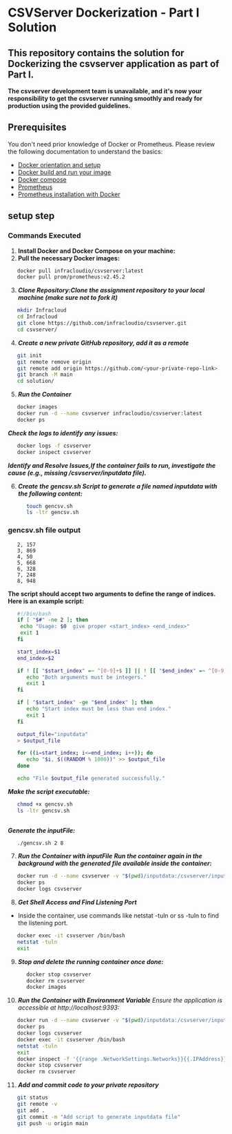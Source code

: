 # CSVServer Dockerization - Part I Solution
## This repository contains the solution for Dockerizing the csvserver application as part of Part I.

**The csvserver development team is unavailable, and it's now your responsibility to get the csvserver running smoothly and ready for production using the provided guidelines.**
## Prerequisites
You don't need prior knowledge of Docker or Prometheus. Please review the following documentation to understand the basics:
- [Docker orientation and setup](https://docs.docker.com/get-started/)
- [Docker build and run your image](https://docs.docker.com/get-started/part2/)
- [Docker compose](https://docs.docker.com/compose/)
- [Prometheus](https://prometheus.io/docs/introduction/overview/)
- [Prometheus installation with Docker](https://prometheus.io/docs/prometheus/latest/installation/)

## setup step
### Commands Executed
1. **Install Docker and Docker Compose on your machine:**
2. **Pull the necessary Docker images:**
```bash
   docker pull infracloudio/csvserver:latest
   docker pull prom/prometheus:v2.45.2
```
3. ***Clone Repository:Clone the assignment repository to your local machine (make sure not to fork it)***
```bash
   mkdir Infracloud
   cd Infracloud
   git clone https://github.com/infracloudio/csvserver.git
   cd csvserver/
```
4. ***Create a new private GitHub repository, add it as a remote***
```bash
   git init
   git remote remove origin
   git remote add origin https://github.com/<your-private-repo-link>
   git branch -M main
   cd solution/
```
5. ***Run the Container***
```bash
   docker images
   docker run -d --name csvserver infracloudio/csvserver:latest
   docker ps
```
   ***Check the logs to identify any issues:***
```bash
   docker logs -f csvserver
   docker inspect csvserver
```
   ***Identify and Resolve Issues,If the container fails to run, investigate the cause (e.g., missing /csvserver/inputdata file).***

6. ***Create the gencsv.sh Script to generate a file named inputdata with the following content:***
```bash    
      touch gencsv.sh
      ls -ltr gencsv.sh 
```
### gencsv.sh file output
```
   2, 157
   3, 869
   4, 50
   5, 668
   6, 328
   7, 248
   8, 948
```
**The script should accept two arguments to define the range of indices. Here is an example script:**
```bash
   #!/bin/bash
   if [ "$#" -ne 2 ]; then
    echo "Usage: $0  give proper <start_index> <end_index>"
    exit 1
   fi

   start_index=$1
   end_index=$2

   if ! [[ "$start_index" =~ ^[0-9]+$ ]] || ! [[ "$end_index" =~ ^[0-9]+$ ]]; then
      echo "Both arguments must be integers."
      exit 1
   fi

   if [ "$start_index" -ge "$end_index" ]; then
      echo "Start index must be less than end index."
      exit 1
   fi

   output_file="inputdata"
   > $output_file

   for ((i=start_index; i<=end_index; i++)); do
      echo "$i, $((RANDOM % 1000))" >> $output_file
   done

   echo "File $output_file generated successfully."
```
***Make the script executable:***
```bash
   chmod +x gencsv.sh 
   ls -ltr gencsv.sh
   
```
***Generate the inputFile:***
```bash
   ./gencsv.sh 2 8
```
7. ***Run the Container with inputFile**
   **Run the container again in the background with the generated file available inside the container:***
```bash
   docker run -d --name csvserver -v "$(pwd)/inputdata:/csvserver/inputdata" infracloudio/csvserver:latest
   docker ps
   docker logs csvserver
```
8. ***Get Shell Access and Find Listening Port***
  * Inside the container, use commands like netstat -tuln or ss -tuln to find the listening port. 
```bash
   docker exec -it csvserver /bin/bash
   netstat -tuln
   exit 
``` 
9. ***Stop and delete the running container once done:***
```bash
      docker stop csvserver
      docker rm csvserver
      docker images
```
10. ***Run the Container with Environment Variable***
  *Ensure the application is accessible at http://localhost:9393:*
```bash
   docker run -d --name csvserver -v "$(pwd)/inputdata:/csvserver/inputdata" -e CSVSERVER_BORDER=Orange -p 9393:9300 infracloudio/csvserver:latest
   docker ps
   docker logs csvserver
   docker exec -it csvserver /bin/bash
   netstat -tuln
   exit
   docker inspect -f '{{range .NetworkSettings.Networks}}{{.IPAddress}}{{end}}' csvserver
   docker stop csvserver
   docker rm csvserver
```
11. ***Add and commit code to your private repository***
```bash
   git status
   git remote -v
   git add .
   git commit -m "Add script to generate inputdata file"
   git push -u origin main